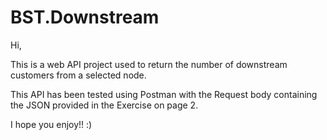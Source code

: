 # BST.Downstream

Hi, 

This is a web API project used to return the number of downstream customers from a selected node. 

This API has been tested using Postman with the Request body containing the JSON provided in the Exercise on page 2. 

I hope you enjoy!! :)
